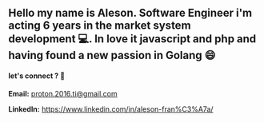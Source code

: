 ## Hello my name is Aleson. Software Engineer i'm acting 6 years in the market system development :computer:. In love it javascript and php and having found a new passion in Golang :smile:




#### let's connect ? :wave:



**Email:** proton.2016.ti@gmail.com

**LinkedIn:** https://www.linkedin.com/in/aleson-fran%C3%A7a/



<!--
**aleesilva/aleesilva** is a ✨ _special_ ✨ repository because its `README.md` (this file) appears on your GitHub profile.

Here are some ideas to get you started:

- 🔭 I’m currently working on ...
- 🌱 I’m currently learning ...
- 👯 I’m looking to collaborate on ...
- 🤔 I’m looking for help with ...
- 💬 Ask me about ...
- 📫 How to reach me: ...
- 😄 Pronouns: ...
- ⚡ Fun fact: ...
-->
